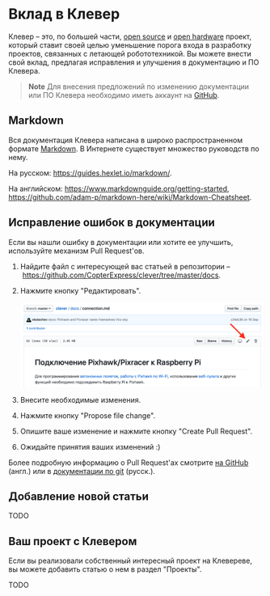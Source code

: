 # Вклад в Клевер

Клевер – это, по большей части, [open source](https://ru.wikipedia.org/wiki/Открытое_программное_обеспечение) и [open hardware](https://ru.wikipedia.org/wiki/Открытое_аппаратное_обеспечение) проект, который ставит своей целью уменьшение порога входа в разработку проектов, связанных с летающей робототехникой. Вы можете внести свой вклад, предлагая исправления и улучшения в документацию и ПО Клевера.

> **Note** Для внесения предложений по изменению документации или ПО Клевера необходимо иметь аккаунт на [GitHub](https://github.com).

## Markdown

Вся документация Клевера написана в широко распространенном формате [Markdown](https://ru.wikipedia.org/wiki/Markdown). В Интернете существует множество руководств по нему.

На русском: https://guides.hexlet.io/markdown/.

На английском: https://www.markdownguide.org/getting-started, https://github.com/adam-p/markdown-here/wiki/Markdown-Cheatsheet.

## Исправление ошибок в документации

Если вы нашли ошибку в документации или хотите ее улучшить, используйте механизм Pull Request'ов.

1. Найдите файл с интересующей вас статьей в репозитории – https://github.com/CopterExpress/clever/tree/master/docs.
2. Нажмите кнопку "Редактировать".

    <img src="assets/github-edit.png" alt="GitHub Edit">

3. Внесите необходимые изменения.
4. Нажмите кнопку "Propose file change".
5. Опишите ваше изменение и нажмите кнопку "Create Pull Request".
6. Ожидайте принятия ваших изменений :)

Более подробную информацию о Pull Request'ах смотрите [на GitHub](https://help.github.com/articles/about-pull-requests/) (англ.) или в [документации по git](https://git-scm.com/book/ru/v2/GitHub-Внесение-собственного-вклада-в-проекты) (русск.).

## Добавление новой статьи

TODO

## Ваш проект с Клевером

Если вы реализовали собственный интересный проект на Клевереве, вы можете добавить статью о нем в раздел "Проекты".

TODO
